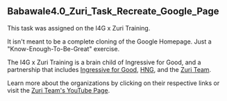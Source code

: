 ## Babawale4.0_Zuri_Task_Recreate_Google_Page
This task was assigned on the I4G x Zuri Training. 

It isn't meant to be a complete cloning of the Google Homepage. Just a "Know-Enough-To-Be-Great" exercise.

The I4G x Zuri Training is a brain child of Ingressive for Good, and a partnership that includes [Ingressive for Good](https://ingressive.org/), [HNG](https://hng.tech/), and the [Zuri Team](https://zuri.team/).

Learn more about the organizations by clicking on their respective links or visit the [Zuri Team's YouTube Page](https://youtube.com/thezuriteam).
